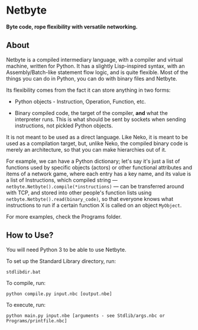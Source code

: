 # Netbyte
**Byte code, rope flexibility with versatile networking.**

## About
Netbyte is a compiled intermediary language, with a compiler and virtual machine, written for Python.
It has a slightly Lisp-inspired syntax, with an Assembly/Batch-like statement flow logic,
and is quite flexible. Most of the things you can do in Python, you can do with binary
files and Netbyte.

Its flexibility comes from the fact it can store anything in two forms:

 * Python objects - Instruction, Operation, Function, etc.
 
 * Binary compiled code, the target of the compiler, **and** what the
   interpreter runs. This is what should be sent by sockets when sending
   instructions, not pickled Python objects.

It is not meant to be used as a direct language. Like Neko, it is meant to be
used as a compilation target, but, unlike Neko, the compiled binary code is
merely an architecture, so that you can make hierarchies out of it.

For example, we can have a Python dictionary; let's say it's just a 
list of functions used by specific objects (actors) or other functional
attributes and items of a network game, where each entry has a key
name, and its value is a list of Instructions, which compiled string —
`netbyte.Netbyte().compile(*instructions)` — can be transferred around
with TCP, and stored into other people's function lists using
`netbyte.Netbyte().read(binary_code)`, so that everyone knows what instructions
to run if a certain function X is called on an object `MyObject`.

For more examples, check the Programs folder.

## How to Use?

You will need Python 3 to be able to use Netbyte.

To set up the Standard Library directory, run:

    stdlibdir.bat

To compile, run:

    python compile.py input.nbc [output.nbe]
    
To execute, run:

    python main.py input.nbe [arguments - see Stdlib/args.nbc or Programs/printfile.nbc]
